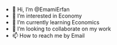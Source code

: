 - 👋 Hi, I’m @EmamiErfan
- 👀 I’m interested in Economy
- 🌱 I’m currently learning Economics
- 💞️ I’m looking to collaborate on my work  
- 📫 How to reach me by Email

<!---
EmamiErfan/EmamiErfan is a ✨ special ✨ repository because its `README.md` (this file) appears on your GitHub profile.
You can click the Preview link to take a look at your changes.
--->

